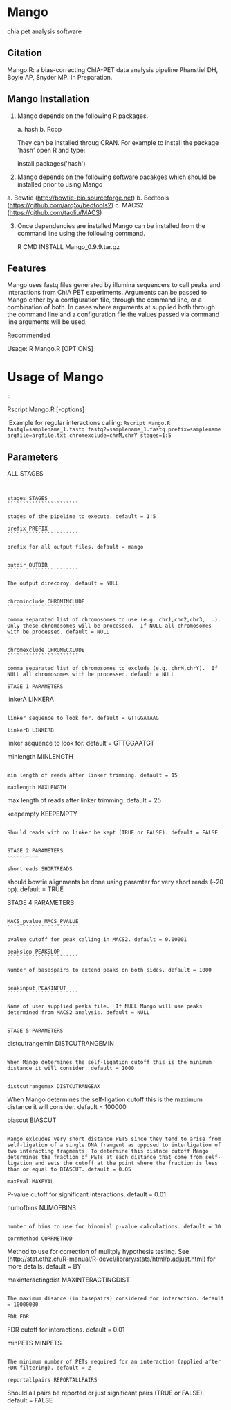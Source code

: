 # Mango

chia pet analysis software


## Citation

Mango.R: a bias-correcting ChIA-PET data analysis pipeline
Phanstiel DH, Boyle AP,  Snyder MP.  In Preparation. 


## Mango Installation

1. Mango depends on the following R packages.

   a. hash
   b. Rcpp

   They can be installed throug CRAN. For example to install the package 'hash' open R and type:

   install.packages('hash')

2. Mango depends on the following software pacakges which should be installed prior to using Mango

  a. Bowtie     (http://bowtie-bio.sourceforge.net)
  b. Bedtools   (https://github.com/arq5x/bedtools2)
  c. MACS2      (https://github.com/taoliu/MACS)


3. Once dependencies are installed Mango can be installed from the command line using the following command.

   R CMD INSTALL Mango_0.9.9.tar.gz


## Features

Mango uses fastq files generated by illumina sequencers to call peaks and interactions from ChIA PET experiments.  Arguments can be passed to Mango either by a configuration file, through the command line, or a combination of both.  In cases where arguments at supplied both through the command line and a configuration file the values passed via command line arguments will be used.

Recommended 

Usage:   R Mango.R [OPTIONS] 



Usage of Mango
==============

::

  Rscript Mango.R [-options]

:Example for regular interactions calling: ``Rscript Mango.R fastq1=samplename_1.fastq fastq2=samplename_1.fastq prefix=samplename argfile=argfile.txt chromexclude=chrM,chrY stages=1:5``

Parameters
----------


ALL STAGES
~~~~~~~~~~


stages STAGES
```````````````````````

stages of the pipeline to execute. default = 1:5

prefix PREFIX
```````````````````````

prefix for all output files. default = mango


outdir OUTDIR
```````````````````````

The output direcoroy. default = NULL


chrominclude CHROMINCLUDE
```````````````````````

comma separated list of chromosomes to use (e.g. chr1,chr2,chr3,...).  Only these chromosomes will be processed.  If NULL all chromosomes with be processed. default = NULL


chromexclude CHROMECXLUDE
```````````````````````

comma separated list of chromosomes to exclude (e.g. chrM,chrY).  If NULL all chromosomes with be processed. default = NULL

STAGE 1 PARAMETERS
~~~~~~~~~~

linkerA LINKERA
```````````````````````

linker sequence to look for. default = GTTGGATAAG

linkerB LINKERB
```````````````````````

linker sequence to look for. default = GTTGGAATGT

minlength MINLENGTH
```````````````````````

min length of reads after linker trimming. default = 15

maxlength MAXLENGTH
```````````````````````

max length of reads after linker trimming. default = 25

keepempty KEEPEMPTY
```````````````````````

Should reads with no linker be kept (TRUE or FALSE). default = FALSE


STAGE 2 PARAMETERS
~~~~~~~~~~

shortreads SHORTREADS
```````````````````````

should bowtie alignments be done using paramter for very short reads (~20 bp). default = TRUE


STAGE 4 PARAMETERS
~~~~~~~~~~

MACS_pvalue MACS_PVALUE
```````````````````````

pvalue cutoff for peak calling in MACS2. default = 0.00001 

peakslop PEAKSLOP
```````````````````````

Number of basespairs to extend peaks on both sides. default = 1000


peakinput PEAKINPUT
```````````````````````

Name of user supplied peaks file.  If NULL Mango will use peaks determined from MACS2 analysis. default = NULL


STAGE 5 PARAMETERS
~~~~~~~~~~

distcutrangemin DISTCUTRANGEMIN
```````````````````````

When Mango determines the self-ligation cutoff this is the minimum distance it will consider. default = 1000


distcutrangemax DISTCUTRANGEAX
```````````````````````

When Mango determines the self-ligation cutoff this is the maximum distance it will consider. default = 100000


biascut BIASCUT
```````````````````````

Mango exlcudes very short distance PETS since they tend to arise from self-ligation of a single DNA framgent as opposed to interligation of two interacting fragments. To determine this distnce cutoff Mango determines the fraction of PETs at each distance that come from self-ligation and sets the cutoff at the point where the fraction is less than or equal to BIASCUT. default = 0.05
    
maxPval MAXPVAL
```````````````````````

P-value cutoff for significant interactions. default = 0.01

numofbins NUMOFBINS
```````````````````````

number of bins to use for binomial p-value calculations. default = 30
    
corrMethod CORRMETHOD
```````````````````````

Method to use for correction of mulitply hypothesis testing.  See (http://stat.ethz.ch/R-manual/R-devel/library/stats/html/p.adjust.html) for more details. default = BY
    
maxinteractingdist MAXINTERACTINGDIST
```````````````````````

The maximum disance (in basepairs) considered for interaction. default = 10000000
    
FDR FDR
```````````````````````

FDR cutoff for interactions. default = 0.01
    
minPETS MINPETS
```````````````````````

The minimum number of PETs required for an interaction (applied after FDR filtering). default = 2

reportallpairs REPORTALLPAIRS
```````````````````````

Should all pairs be reported or just significant pairs (TRUE or FALSE). default = FALSE

